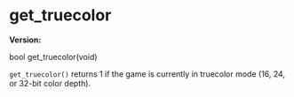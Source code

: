 # get_truecolor

**Version:** <VersionInfo dink="1.08" standalone />&nbsp;<VersionInfo freedink="" standalone />&nbsp;<VersionInfo dinkhd="" standalone />&nbsp;<VersionInfo yedink="" standalone />

<Prototype>bool get_truecolor(void)</Prototype>

`get_truecolor()` returns 1 if the game is currently in truecolor mode (16, 24, or 32-bit color depth).
